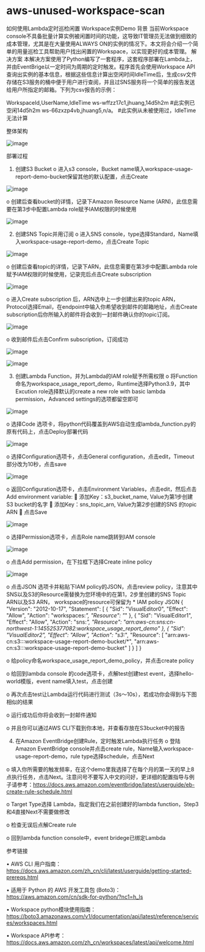 # aws-unused-workspace-scan

如何使用Lambda定时巡检闲置
Workspace实例Demo
背景
当前Workspace console不具备批量计算实例被闲置时间的功能，这导致IT管理员无法做到细致的成本管理，尤其是在大量使用ALWAYS ON的实例的情况下。本文将会介绍一个简单的用量巡检工具帮助用户找出闲置的Workspace，以实现更好的成本管理。
解决方案
本解决方案使用了Python编写了一套程序，这套程序部署在Lambda上，并由EventBrige以一定时间为周期的定时触发。程序首先会使用Workspace API查询出实例的基本信息，根据这些信息计算出空闲时间IdleTime后，生成csv文件存储在S3服务的桶中便于用户进行查阅，并且过SNS服务将一个简单的报告发送给用户所指定的邮箱。下列为csv报告的示例：

WorkspaceId,UserName,IdleTime
ws-wffzz17c1,jhuang,14d5h2m      #此实例已空闲14d5h2m
ws-66zxzp4vb,jhuang5,n/a。         #此实例从未被使用过，IdleTime无法计算

整体架构 

![image](https://github.com/AutoJunjie/aws-unused-workspace-scan/assets/38706868/87580ef5-2d3b-4283-8b3f-81d322ae2f11)

部署过程
1.	创建S3 Bucket
o	进入s3 console，Bucket name填入workspace-usage-report-demo-bucket保留其他的默认配置，点击Create

![image](https://github.com/AutoJunjie/aws-unused-workspace-scan/assets/38706868/ffa94492-7052-40c1-a6a8-2215d495a738)

 
o	创建后查看bucket的详情，记录下Amazon Resource Name (ARN)，此信息需要在第3步中配置Lambda role赋予IAM权限的时候使用

![image](https://github.com/AutoJunjie/aws-unused-workspace-scan/assets/38706868/292db0bb-6ac1-4528-a74e-c0aa66dd3fe1)

2.	创建SNS Topic并用订阅
o	进入SNS console，type选择Standard，Name填入workspace-usage-report-demo，点击Create Topic

![image](https://github.com/AutoJunjie/aws-unused-workspace-scan/assets/38706868/8149597f-006b-4083-9a61-fe6b5387084a)

 
o	创建后查看topic的详情，记录下ARN，此信息需要在第3步中配置Lambda role赋予IAM权限的时候使用，记录完后点击Create subscription  

![image](https://github.com/AutoJunjie/aws-unused-workspace-scan/assets/38706868/88a3f85d-e30b-4875-ae29-f4545d7d230b)

o	进入Create subscription 后，ARN选中上一步创建出来的topic ARN，Protocol选择Email，在endpoint中输入你希望收到邮件的邮箱地址，点击Create subscription后你所输入的邮件将会收到一封邮件确认你的topic订阅。

![image](https://github.com/AutoJunjie/aws-unused-workspace-scan/assets/38706868/4b40d9d0-cc89-45fc-9eda-76994bf7a4b2)
 
o	收到邮件后点击Confirm subscription，订阅成功
 
 ![image](https://github.com/AutoJunjie/aws-unused-workspace-scan/assets/38706868/4427da07-0120-43ed-b4d3-1bd05b22a3f0)

![image](https://github.com/AutoJunjie/aws-unused-workspace-scan/assets/38706868/d362ef1e-54cd-407d-85e6-65172bf764b3)

3.	创建Lambda Function，并为Lambda的IAM role赋予所需权限
o	将Function命名为workspace_usage_report_demo，Runtime选择Python3.9，其中Excution role选择默认的create a new role with basic lambda permission，Advanced settings的选项都留空即可

![image](https://github.com/AutoJunjie/aws-unused-workspace-scan/assets/38706868/60c73aa1-be06-4dbf-85e9-dfc57fe2ac8d)
 
o	选择Code 选项卡，将python代码覆盖到AWS自动生成lambda_function.py的原有代码上，点击Deploy部署代码

![image](https://github.com/AutoJunjie/aws-unused-workspace-scan/assets/38706868/7c6c0088-241f-4dad-9875-c4fc8ed86af8)

o	选择Configuration选项卡，点击General configuration，点击edit，Timeout部分改为10秒，点击save

![image](https://github.com/AutoJunjie/aws-unused-workspace-scan/assets/38706868/2e90c8e6-e759-4b1f-8f89-de1bebf8796f)
 
o	返回Configuration选项卡，点击Environment Variables，点击edit，然后点击Add environment variable:
	添加Key：s3_bucket_name, Value为第1步创建S3 bucket的名字
	添加Key：sns_topic_arn, Value为第2步创建的SNS 的topic ARN
	点击Save

![image](https://github.com/AutoJunjie/aws-unused-workspace-scan/assets/38706868/647f956e-65fa-434d-89aa-a640deb69d46)

o	选择Permission选项卡，点击Role name跳转到IAM console

![image](https://github.com/AutoJunjie/aws-unused-workspace-scan/assets/38706868/8ea1326d-2193-46a2-ba4c-e30be0992d5b)

o	点击Add permission，在下拉框下选择Create inline policy

![image](https://github.com/AutoJunjie/aws-unused-workspace-scan/assets/38706868/b39c0d08-be69-4e95-a070-1a360f55f210)
 
o	点击JSON 选项卡并粘贴下IAM policy的JSON，点击review policy，注意其中SNS以及S3的Resource需替换为您环境中的在第1，2步里创建的SNS Topic ARN以及S3 ARN， workspace的resource可保留为 *
     IAM policy JSON
{
    "Version": "2012-10-17",
    "Statement": [
        {
            "Sid": "VisualEditor0",
            "Effect": "Allow",
            "Action": "workspaces:*",
            "Resource": "*"
        },
        {
            "Sid": "VisualEditor1",
            "Effect": "Allow",
            "Action": "sns:*",
            "Resource": "arn:aws-cn:sns:cn-northwest-1:145525377082:workspace_usage_report_demo"
        },
        {
            "Sid": "VisualEditor2",
            "Effect": "Allow",
            "Action": "s3:*",
            "Resource": [
                "arn:aws-cn:s3:::workspace-usage-report-demo-bucket/*",
                "arn:aws-cn:s3:::workspace-usage-report-demo-bucket"
            ]
        }
    ]
}
 

o	给policy命名workspace_usage_report_demo_policy，并点击create policy
 
o	给回到lambda console 的code选项卡，点解test创建test event，选择hello-world模版，event name填入test，点击创建
 
o	再次点击test让Lambda运行代码进行测试（3s～10s），若成功你会得到与下图相似的结果
 
o	运行成功后你将会收到一封邮件通知
 
o	并且你可以通过AWS CLI下载到你本地，并查看存放在S3bucket中的报告
 




4.	在Amazon EventBridge创建Rule，定时触发Lambda执行任务
o	登陆Amazon EventBridge console并点击create rule，Name输入workspace-usage-report-demo，rule type选择schedule，点击Next
 
o	填入你所需要的触发频率，在这个demo里我选择了在每个月的第一天的早上8点执行任务，点击Next。注意问号不要写入中文的问好，更详细的配置指导与例子请参考：https://docs.aws.amazon.com/eventbridge/latest/userguide/eb-create-rule-schedule.html
 
o	Target Type选择 Lambda，指定我们在之前创建好的lambda function，Step3和4直接Next不需要做修改
 

o	检查无误后点解Create rule
 
o	回到lambda function console中，event bridege已绑定Lambda
 

参考链接

•	AWS CLI 用户指南： https://docs.aws.amazon.com/zh_cn/cli/latest/userguide/getting-started-prereqs.html

•	适用于 Python 的 AWS 开发工具包 (Boto3)： 
https://aws.amazon.com/cn/sdk-for-python/?nc1=h_ls

•	Workspace python模块使用指南：
https://boto3.amazonaws.com/v1/documentation/api/latest/reference/services/workspaces.html

•	Workspace API参考：
https://docs.aws.amazon.com/zh_cn/workspaces/latest/api/welcome.html
